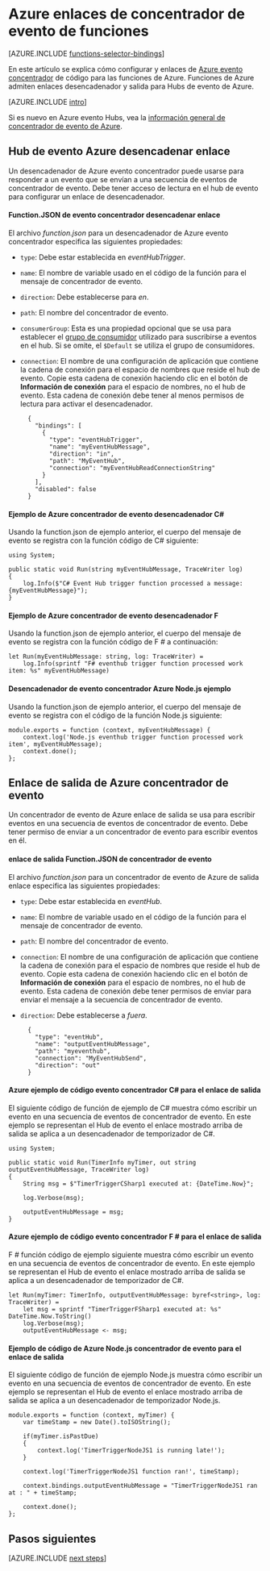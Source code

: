 <properties
    pageTitle="Enlaces de funciones evento concentrador Azure | Microsoft Azure"
    description="Comprender cómo usar enlaces de concentrador de evento de Azure en las funciones de Azure."
    services="functions"
    documentationCenter="na"
    authors="wesmc7777"
    manager="erikre"
    editor=""
    tags=""
    keywords="funciones de Azure, funciones, el procesamiento de eventos, cálculo dinámica, sin servidor arquitectura"/>

<tags
    ms.service="functions"
    ms.devlang="multiple"
    ms.topic="reference"
    ms.tgt_pltfrm="multiple"
    ms.workload="na"
    ms.date="10/17/2016"
    ms.author="wesmc"/>

# <a name="azure-functions-event-hub-bindings"></a>Azure enlaces de concentrador de evento de funciones

[AZURE.INCLUDE [functions-selector-bindings](../../includes/functions-selector-bindings.md)]

En este artículo se explica cómo configurar y enlaces de [Azure evento concentrador](../event-hubs/event-hubs-overview.md) de código para las funciones de Azure. Funciones de Azure admiten enlaces desencadenador y salida para Hubs de evento de Azure.

[AZURE.INCLUDE [intro](../../includes/functions-bindings-intro.md)] 

Si es nuevo en Azure evento Hubs, vea la [información general de concentrador de evento de Azure](../event-hubs/event-hubs-overview.md).

## <a name="azure-event-hub-trigger-binding"></a>Hub de evento Azure desencadenar enlace

Un desencadenador de Azure evento concentrador puede usarse para responder a un evento que se envían a una secuencia de eventos de concentrador de evento. Debe tener acceso de lectura en el hub de evento para configurar un enlace de desencadenador.

#### <a name="functionjson-for-event-hub-trigger-binding"></a>Function.JSON de evento concentrador desencadenar enlace

El archivo *function.json* para un desencadenador de Azure evento concentrador especifica las siguientes propiedades:

- `type`: Debe estar establecida en *eventHubTrigger*.
- `name`: El nombre de variable usado en el código de la función para el mensaje de concentrador de evento. 
- `direction`: Debe establecerse para *en*. 
- `path`: El nombre del concentrador de evento.
- `consumerGroup`: Esta es una propiedad opcional que se usa para establecer el [grupo de consumidor](../event-hubs-overview.md#consumer-groups) utilizado para suscribirse a eventos en el hub. Si se omite, el `$Default` se utiliza el grupo de consumidores. 
- `connection`: El nombre de una configuración de aplicación que contiene la cadena de conexión para el espacio de nombres que reside el hub de evento. Copie esta cadena de conexión haciendo clic en el botón de **Información de conexión** para el espacio de nombres, no el hub de evento.  Esta cadena de conexión debe tener al menos permisos de lectura para activar el desencadenador.

        {
          "bindings": [
            {
              "type": "eventHubTrigger",
              "name": "myEventHubMessage",
              "direction": "in",
              "path": "MyEventHub",
              "connection": "myEventHubReadConnectionString"
            }
          ],
          "disabled": false
        }

#### <a name="azure-event-hub-trigger-c-example"></a>Ejemplo de Azure concentrador de evento desencadenador C#
 
Usando la function.json de ejemplo anterior, el cuerpo del mensaje de evento se registra con la función código de C# siguiente:
 
    using System;
    
    public static void Run(string myEventHubMessage, TraceWriter log)
    {
        log.Info($"C# Event Hub trigger function processed a message: {myEventHubMessage}");
    }

#### <a name="azure-event-hub-trigger-f-example"></a>Ejemplo de Azure concentrador de evento desencadenador F #

Usando la function.json de ejemplo anterior, el cuerpo del mensaje de evento se registra con la función código de F # a continuación:

    let Run(myEventHubMessage: string, log: TraceWriter) =
        log.Info(sprintf "F# eventhub trigger function processed work item: %s" myEventHubMessage)

#### <a name="azure-event-hub-trigger-nodejs-example"></a>Desencadenador de evento concentrador Azure Node.js ejemplo
 
Usando la function.json de ejemplo anterior, el cuerpo del mensaje de evento se registra con el código de la función Node.js siguiente:
 
    module.exports = function (context, myEventHubMessage) {
        context.log('Node.js eventhub trigger function processed work item', myEventHubMessage);    
        context.done();
    };


## <a name="azure-event-hub-output-binding"></a>Enlace de salida de Azure concentrador de evento

Un concentrador de evento de Azure enlace de salida se usa para escribir eventos en una secuencia de eventos de concentrador de evento. Debe tener permiso de enviar a un concentrador de evento para escribir eventos en él. 

#### <a name="functionjson-for-event-hub-output-binding"></a>enlace de salida Function.JSON de concentrador de evento

El archivo *function.json* para un concentrador de evento de Azure de salida enlace especifica las siguientes propiedades:

- `type`: Debe estar establecida en *eventHub*.
- `name`: El nombre de variable usado en el código de la función para el mensaje de concentrador de evento. 
- `path`: El nombre del concentrador de evento.
- `connection`: El nombre de una configuración de aplicación que contiene la cadena de conexión para el espacio de nombres que reside el hub de evento. Copie esta cadena de conexión haciendo clic en el botón de **Información de conexión** para el espacio de nombres, no el hub de evento.  Esta cadena de conexión debe tener permisos de enviar para enviar el mensaje a la secuencia de concentrador de evento.
- `direction`: Debe establecerse a *fuera*. 

        {
          "type": "eventHub",
          "name": "outputEventHubMessage",
          "path": "myeventhub",
          "connection": "MyEventHubSend",
          "direction": "out"
        }


#### <a name="azure-event-hub-c-code-example-for-output-binding"></a>Azure ejemplo de código evento concentrador C# para el enlace de salida
 
El siguiente código de función de ejemplo de C# muestra cómo escribir un evento en una secuencia de eventos de concentrador de evento. En este ejemplo se representan el Hub de evento el enlace mostrado arriba de salida se aplica a un desencadenador de temporizador de C#.  
 
    using System;
    
    public static void Run(TimerInfo myTimer, out string outputEventHubMessage, TraceWriter log)
    {
        String msg = $"TimerTriggerCSharp1 executed at: {DateTime.Now}";
    
        log.Verbose(msg);   
        
        outputEventHubMessage = msg;
    }

#### <a name="azure-event-hub-f-code-example-for-output-binding"></a>Azure ejemplo de código evento concentrador F # para el enlace de salida

F # función código de ejemplo siguiente muestra cómo escribir un evento en una secuencia de eventos de concentrador de evento. En este ejemplo se representan el Hub de evento el enlace mostrado arriba de salida se aplica a un desencadenador de temporizador de C#.

    let Run(myTimer: TimerInfo, outputEventHubMessage: byref<string>, log: TraceWriter) =
        let msg = sprintf "TimerTriggerFSharp1 executed at: %s" DateTime.Now.ToString()
        log.Verbose(msg);
        outputEventHubMessage <- msg;

#### <a name="azure-event-hub-nodejs-code-example-for-output-binding"></a>Ejemplo de código de Azure Node.js concentrador de evento para el enlace de salida
 
El siguiente código de función de ejemplo Node.js muestra cómo escribir un evento en una secuencia de eventos de concentrador de evento. En este ejemplo se representan el Hub de evento el enlace mostrado arriba de salida se aplica a un desencadenador de temporizador Node.js.  
 
    module.exports = function (context, myTimer) {
        var timeStamp = new Date().toISOString();
        
        if(myTimer.isPastDue)
        {
            context.log('TimerTriggerNodeJS1 is running late!');
        }

        context.log('TimerTriggerNodeJS1 function ran!', timeStamp);   
        
        context.bindings.outputEventHubMessage = "TimerTriggerNodeJS1 ran at : " + timeStamp;
    
        context.done();
    };

## <a name="next-steps"></a>Pasos siguientes

[AZURE.INCLUDE [next steps](../../includes/functions-bindings-next-steps.md)]
